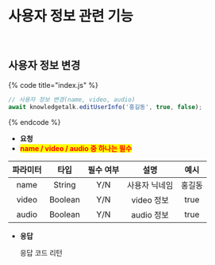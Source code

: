 # 사용자 정보 관련 기능

<br>

## 사용자 정보 변경

{% code title="index.js" %}
```javascript
// 사용자 정보 변경(name, video, audio)
await knowledgetalk.editUserInfo('홍길동', true, false);
```
{% endcode %}

- **요청**
- <mark style="color:red;">**name / video / audio 중 하나는 필수**</mark>

| <center>**파라미터**</center> | <center>**타입**</center> | <center>**필수 여부**</center> |   <center>**설명**</center>   |   <center>**예시**</center>   |
|:-:|:-:|:-:|:-:|:-:|
|              name             |          String           |               Y/N              |         사용자 닉네임         |              홍길동             |
|             video             |          Boolean          |               Y/N              |          video 정보           |               true             |
|             audio             |          Boolean          |               Y/N              |          audio 정보           |               true             |

- **응답**

  응답 코드 리턴
